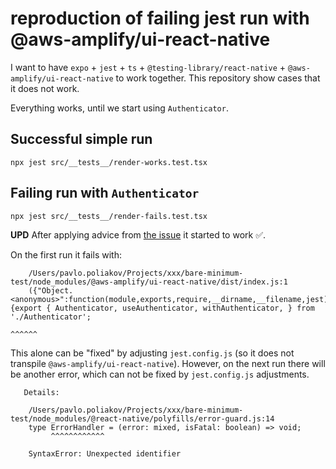 # reproduction of failing jest run with @aws-amplify/ui-react-native

I want to have `expo` + `jest` + `ts` + `@testing-library/react-native` + `@aws-amplify/ui-react-native` to work together.
This repository show cases that it does not work.

Everything works, until we start using `Authenticator`.

## Successful simple run
```
npx jest src/__tests__/render-works.test.tsx
```

## Failing run with `Authenticator` 
```
npx jest src/__tests__/render-fails.test.tsx
```

**UPD** After applying advice from [the issue](https://github.com/aws-amplify/amplify-ui/issues/4181) it started to work ✅.

On the first run it fails with:
```
    /Users/pavlo.poliakov/Projects/xxx/bare-minimum-test/node_modules/@aws-amplify/ui-react-native/dist/index.js:1
    ({"Object.<anonymous>":function(module,exports,require,__dirname,__filename,jest){export { Authenticator, useAuthenticator, withAuthenticator, } from './Authenticator';
                                                                                      ^^^^^^
```

This alone can be "fixed" by adjusting `jest.config.js` (so it does not transpile `@aws-amplify/ui-react-native`).
However, on the next run there will be another error, which can not be fixed by `jest.config.js` adjustments.

```
   Details:

    /Users/pavlo.poliakov/Projects/xxx/bare-minimum-test/node_modules/@react-native/polyfills/error-guard.js:14
    type ErrorHandler = (error: mixed, isFatal: boolean) => void;
         ^^^^^^^^^^^^

    SyntaxError: Unexpected identifier
```    
